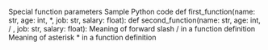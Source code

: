 Special function parameters
Sample Python code
    def first_function(name: str, age: int, *, job: str, salary: float):
    def second_function(name: str, age: int, / , job: str, salary: float):
Meaning of forward slash / in a function definition
Meaning of asterisk * in a function definition    
